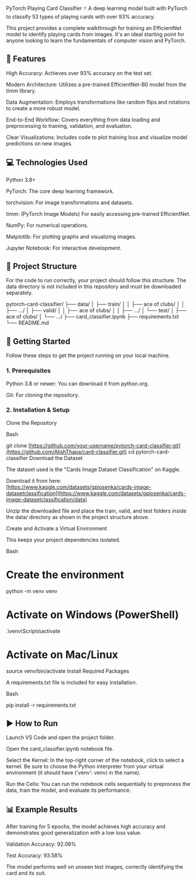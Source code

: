 PyTorch Playing Card Classifier 🃏
A deep learning model built with PyTorch to classify 53 types of playing cards with over 93% accuracy.

This project provides a complete walkthrough for training an EfficientNet model to identify playing cards from images. It's an ideal starting point for anyone looking to learn the fundamentals of computer vision and PyTorch.

## 🌟 Features
High Accuracy: Achieves over 93% accuracy on the test set.

Modern Architecture: Utilizes a pre-trained EfficientNet-B0 model from the timm library.

Data Augmentation: Employs transformations like random flips and rotations to create a more robust model.

End-to-End Workflow: Covers everything from data loading and preprocessing to training, validation, and evaluation.

Clear Visualizations: Includes code to plot training loss and visualize model predictions on new images.

## 💻 Technologies Used
Python 3.8+

PyTorch: The core deep learning framework.

torchvision: For image transformations and datasets.

timm: (PyTorch Image Models) For easily accessing pre-trained EfficientNet.

NumPy: For numerical operations.

Matplotlib: For plotting graphs and visualizing images.

Jupyter Notebook: For interactive development.

## 📂 Project Structure
For the code to run correctly, your project should follow this structure. The data directory is not included in this repository and must be downloaded separately.

pytorch-card-classifier/
├── data/
│   ├── train/
│   │   ├── ace of clubs/
│   │   ├── .../
│   ├── valid/
│   │   ├── ace of clubs/
│   │   ├── .../
│   └── test/
│       ├── ace of clubs/
│       └── .../
├── card_classifier.ipynb
├── requirements.txt
└── README.md
## 🚀 Getting Started
Follow these steps to get the project running on your local machine.

### 1. Prerequisites
Python 3.8 or newer: You can download it from python.org.

Git: For cloning the repository.

### 2. Installation & Setup
Clone the Repository

Bash

git clone [https://github.com/your-username/pytorch-card-classifier.git](https://github.com/AlishThapa/card-classifier.git)
cd pytorch-card-classifier
Download the Dataset

The dataset used is the "Cards Image Dataset Classification" on Kaggle.

Download it from here: [https://www.kaggle.com/datasets/gpiosenka/cards-image-datasetclassification](https://www.kaggle.com/datasets/gpiosenka/cards-image-datasetclassification/data)

Unzip the downloaded file and place the train, valid, and test folders inside the data/ directory as shown in the project structure above.

Create and Activate a Virtual Environment

This keeps your project dependencies isolated.

Bash

# Create the environment
python -m venv venv

# Activate on Windows (PowerShell)
.\venv\Scripts\activate

# Activate on Mac/Linux
source venv/bin/activate
Install Required Packages

A requirements.txt file is included for easy installation.

Bash

pip install -r requirements.txt
## ▶️ How to Run
Launch VS Code and open the project folder.

Open the card_classifier.ipynb notebook file.

Select the Kernel: In the top-right corner of the notebook, click to select a kernel. Be sure to choose the Python interpreter from your virtual environment (it should have ('venv': venv) in the name).

Run the Cells: You can run the notebook cells sequentially to preprocess the data, train the model, and evaluate its performance.

## 📊 Example Results
After training for 5 epochs, the model achieves high accuracy and demonstrates good generalization with a low loss value.

Validation Accuracy: 92.08%

Test Accuracy: 93.58%

The model performs well on unseen test images, correctly identifying the card and its suit.